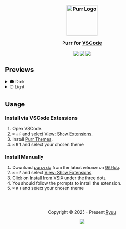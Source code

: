 <h3 align="center">
	<img src="https://cdn.purr.gg/DargW5gB3W5Z.png" width="100" alt="Purr Logo" />
  <br>
	<img src="https://cdn.purr.gg/JBFvb6ABrQFh.png" height="30" width="0" />
	Purr for <a href="https://code.visualstudio.com">VSCode</a>
	<img src="https://cdn.purr.gg/JBFvb6ABrQFh.png" height="30" width="0" />
</h3>

<p align="center">
	<a href="https://github.com/ryuudotgg/vscode-purr/stargazers"><img src="https://img.shields.io/github/stars/ryuudotgg/vscode-purr?colorA=363A4F&colorB=B7BDF8&style=for-the-badge"></a>
	<a href="https://github.com/ryuudotgg/vscode-purr/issues"><img src="https://img.shields.io/github/issues/ryuudotgg/vscode-purr?colorA=363A4F&colorB=F5A97F&style=for-the-badge"></a>
	<a href="https://github.com/ryuudotgg/vscode-purr/contributors"><img src="https://img.shields.io/github/contributors/ryuudotgg/vscode-purr?colorA=363A4F&colorB=A6DA95&style=for-the-badge"></a>
</p>

## Previews

<details>
  <summary>🌑 Dark</summary>
</details>

<details>
  <summary>🌕 Light</summary>
</details>

## Usage

### Install via VSCode Extensions

1. Open VSCode.
2. `⌘` `⇧` `P` and select <ins>View: Show Extensions</ins>.
3. Install <ins>Purr Themes</ins>.
4. `⌘` `R` `T` and select your chosen theme.

### Install Manually

1. Download [purr.vsix](https://github.com/ryuudotgg/vscode-purr/releases/latest/download/purr.vsix) from the latest release on [GitHub](https://github.com/ryuudotgg/vscode-purr/releases/latest).
2. `⌘` `⇧` `P` and select <ins>View: Show Extensions</ins>.
3. Click on <ins>Install from VSIX</ins> under the three dots.
4. You should follow the prompts to install the extension.
5. `⌘` `R` `T` and select your chosen theme.

<br><br>

<p align="center">
	Copyright &copy; 2025 - Present <a href="https://ryuu.gg" target="_blank">Ryuu</a>
</p>

<p align="center">
	<a href="https://github.com/ryuudotgg/vscode-purr/blob/main/LICENSE">
    <img src="https://img.shields.io/static/v1.svg?style=for-the-badge&label=License&message=MIT&logoColor=D9E0EE&colorA=363A4F&colorB=B7BDF8" />
  </a>
</p>
